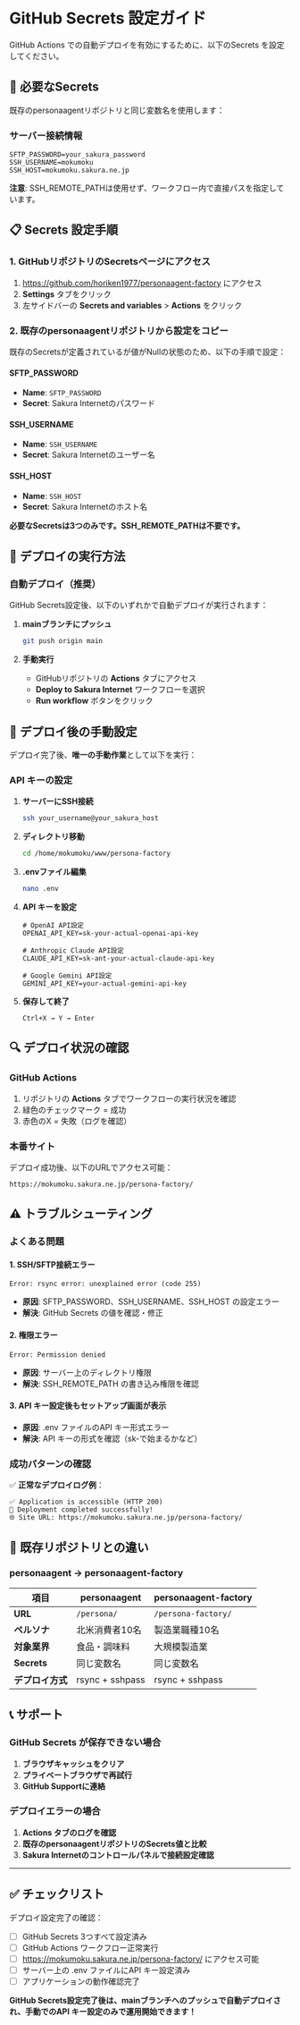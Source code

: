 # GitHub Secrets 設定ガイド

GitHub Actions での自動デプロイを有効にするために、以下のSecrets を設定してください。

## 🔐 必要なSecrets

既存のpersonaagentリポジトリと同じ変数名を使用します：

### サーバー接続情報

```
SFTP_PASSWORD=your_sakura_password
SSH_USERNAME=mokumoku
SSH_HOST=mokumoku.sakura.ne.jp
```

**注意**: SSH_REMOTE_PATHは使用せず、ワークフロー内で直接パスを指定しています。

## 📋 Secrets 設定手順

### 1. GitHubリポジトリのSecretsページにアクセス

1. https://github.com/horiken1977/personaagent-factory にアクセス
2. **Settings** タブをクリック
3. 左サイドバーの **Secrets and variables** > **Actions** をクリック

### 2. 既存のpersonaagentリポジトリから設定をコピー

既存のSecretsが定義されているが値がNullの状態のため、以下の手順で設定：

#### SFTP_PASSWORD
- **Name**: `SFTP_PASSWORD`
- **Secret**: Sakura Internetのパスワード

#### SSH_USERNAME  
- **Name**: `SSH_USERNAME`
- **Secret**: Sakura Internetのユーザー名

#### SSH_HOST
- **Name**: `SSH_HOST`
- **Secret**: Sakura Internetのホスト名

**必要なSecretsは3つのみです。SSH_REMOTE_PATHは不要です。**

## 🚀 デプロイの実行方法

### 自動デプロイ（推奨）

GitHub Secrets設定後、以下のいずれかで自動デプロイが実行されます：

1. **mainブランチにプッシュ**
   ```bash
   git push origin main
   ```

2. **手動実行**
   - GitHubリポジトリの **Actions** タブにアクセス
   - **Deploy to Sakura Internet** ワークフローを選択
   - **Run workflow** ボタンをクリック

## 🔧 デプロイ後の手動設定

デプロイ完了後、**唯一の手動作業**として以下を実行：

### API キーの設定

1. **サーバーにSSH接続**
   ```bash
   ssh your_username@your_sakura_host
   ```

2. **ディレクトリ移動**
   ```bash
   cd /home/mokumoku/www/persona-factory
   ```

3. **.envファイル編集**
   ```bash
   nano .env
   ```

4. **API キーを設定**
   ```env
   # OpenAI API設定
   OPENAI_API_KEY=sk-your-actual-openai-api-key

   # Anthropic Claude API設定  
   CLAUDE_API_KEY=sk-ant-your-actual-claude-api-key

   # Google Gemini API設定
   GEMINI_API_KEY=your-actual-gemini-api-key
   ```

5. **保存して終了**
   ```
   Ctrl+X → Y → Enter
   ```

## 🔍 デプロイ状況の確認

### GitHub Actions
1. リポジトリの **Actions** タブでワークフローの実行状況を確認
2. 緑色のチェックマーク = 成功
3. 赤色のX = 失敗（ログを確認）

### 本番サイト
デプロイ成功後、以下のURLでアクセス可能：
```
https://mokumoku.sakura.ne.jp/persona-factory/
```

## ⚠️ トラブルシューティング

### よくある問題

#### 1. SSH/SFTP接続エラー
```
Error: rsync error: unexplained error (code 255)
```
- **原因**: SFTP_PASSWORD、SSH_USERNAME、SSH_HOST の設定エラー
- **解決**: GitHub Secrets の値を確認・修正

#### 2. 権限エラー
```
Error: Permission denied
```
- **原因**: サーバー上のディレクトリ権限
- **解決**: SSH_REMOTE_PATH の書き込み権限を確認

#### 3. API キー設定後もセットアップ画面が表示
- **原因**: .env ファイルのAPI キー形式エラー
- **解決**: API キーの形式を確認（sk-で始まるかなど）

### 成功パターンの確認

✅ **正常なデプロイログ例**：
```
✅ Application is accessible (HTTP 200)
🚀 Deployment completed successfully!
🌐 Site URL: https://mokumoku.sakura.ne.jp/persona-factory/
```

## 🔄 既存リポジトリとの違い

### personaagent → personaagent-factory

| 項目 | personaagent | personaagent-factory |
|------|-------------|-------------------|
| **URL** | `/persona/` | `/persona-factory/` |
| **ペルソナ** | 北米消費者10名 | 製造業職種10名 |
| **対象業界** | 食品・調味料 | 大規模製造業 |
| **Secrets** | 同じ変数名 | 同じ変数名 |
| **デプロイ方式** | rsync + sshpass | rsync + sshpass |

## 📞 サポート

### GitHub Secrets が保存できない場合

1. **ブラウザキャッシュをクリア**
2. **プライベートブラウザで再試行**  
3. **GitHub Supportに連絡**

### デプロイエラーの場合

1. **Actions タブのログを確認**
2. **既存のpersonaagentリポジトリのSecrets値と比較**
3. **Sakura Internetのコントロールパネルで接続設定確認**

---

## ✅ チェックリスト

デプロイ設定完了の確認：

- [ ] GitHub Secrets 3つすべて設定済み
- [ ] GitHub Actions ワークフロー正常実行
- [ ] https://mokumoku.sakura.ne.jp/persona-factory/ にアクセス可能
- [ ] サーバー上の .env ファイルにAPI キー設定済み
- [ ] アプリケーションの動作確認完了

**GitHub Secrets設定完了後は、mainブランチへのプッシュで自動デプロイされ、手動でのAPI キー設定のみで運用開始できます！**